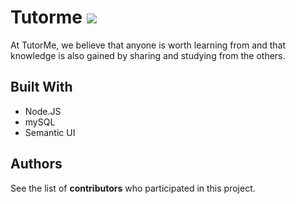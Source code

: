 # Tutorme  ![](http://progressed.io/bar/45?title=progress)
 At TutorMe, we believe that anyone is worth learning from and that knowledge is also gained by sharing and studying from the others. 

## Built With
- Node.JS
- mySQL
- Semantic UI

## Authors
See the list of __contributors__ who participated in this project.
